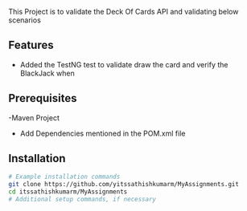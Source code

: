 This Project is to validate the Deck Of Cards API  and validating below scenarios

## Features

- Added the TestNG test to validate draw the card and verify the BlackJack when
  

## Prerequisites

-Maven Project
- Add Dependencies mentioned in the POM.xml file

## Installation



```bash
# Example installation commands
git clone https://github.com/yitssathishkumarm/MyAssignments.git
cd itssathishkumarm/MyAssignments
# Additional setup commands, if necessary

